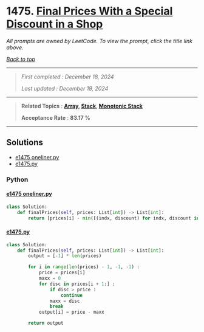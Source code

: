 # 1475. [Final Prices With a Special Discount in a Shop](<https://leetcode.com/problems/final-prices-with-a-special-discount-in-a-shop>)

*All prompts are owned by LeetCode. To view the prompt, click the title link above.*

*[Back to top](<../README.md>)*

------

> *First completed : December 18, 2024*
>
> *Last updated : December 19, 2024*

------

> **Related Topics** : **[Array](<by_topic/Array.md>), [Stack](<by_topic/Stack.md>), [Monotonic Stack](<by_topic/Monotonic Stack.md>)**
>
> **Acceptance Rate** : **83.17 %**

------

## Solutions

- [e1475 oneliner.py](<../my-submissions/e1475 oneliner.py>)
- [e1475.py](<../my-submissions/e1475.py>)
### Python
#### [e1475 oneliner.py](<../my-submissions/e1475 oneliner.py>)
```Python
class Solution:
    def finalPrices(self, prices: List[int]) -> List[int]:
        return [prices[i] - min([(indx, discount) for indx, discount in enumerate(prices[i + 1 :]) if discount <= prices[i]] + [(inf, 0)], key=lambda x: x[0])[1] for i in range(len(prices))]

```

#### [e1475.py](<../my-submissions/e1475.py>)
```Python
class Solution:
    def finalPrices(self, prices: List[int]) -> List[int]:
        output = [-1] * len(prices)

        for i in range(len(prices) - 1, -1, -1) :
            price = prices[i]
            maxx = 0
            for disc in prices[i + 1:] :
                if disc > price :
                    continue
                maxx = disc
                break
            output[i] = price - maxx

        return output

```

